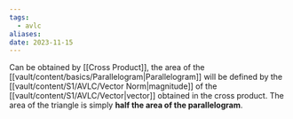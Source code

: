 ```yaml
---
tags:
  - avlc
aliases: 
date: 2023-11-15
---
```

Can be obtained by [[Cross Product]], the area of the [[vault/content/basics/Parallelogram|Parallelogram]] will be defined by the [[vault/content/S1/AVLC/Vector Norm|magnitude]] of the [[vault/content/S1/AVLC/Vector|vector]] obtained in the cross product. The area of the triangle is simply **half the area of the parallelogram**.
